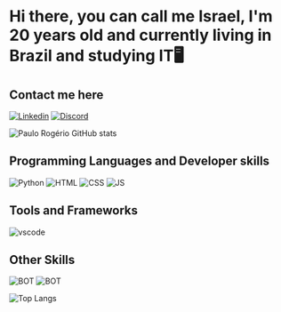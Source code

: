 # Hi there, you can call me Israel, I'm 20 years old and currently living in Brazil and studying IT🖥️

## Contact me here
[![Linkedin](https://skillicons.dev/icons?i=linkedin)](https://www.linkedin.com/in/paulorog/)
[![Discord](https://skillicons.dev/icons?i=discord)](https://discord.com/users/Melo%20Lima#2606)

![Paulo Rogério GitHub stats](https://github-readme-stats-sigma-five.vercel.app/api?username=RealMeloLima&show_icons=true&theme=dracula)

## Programming Languages and Developer skills
![Python](https://skillicons.dev/icons?i=py)
![HTML](https://skillicons.dev/icons?i=html)
![CSS](https://skillicons.dev/icons?i=css)
![JS](https://skillicons.dev/icons?i=javascript)

## Tools and Frameworks
![vscode](https://skillicons.dev/icons?i=vscode)

## Other Skills
![BOT](https://skillicons.dev/icons?i=bots)
![BOT](https://skillicons.dev/icons?i=github)

![Top Langs](https://github-readme-stats-sigma-five.vercel.app/api/top-langs/?username=RealMeloLima&theme=blue-green)

